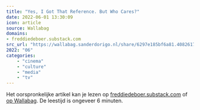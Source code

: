 ```yaml
---
title: "Yes, I Got That Reference. But Who Cares?"
date: 2022-06-01 13:30:09
icon: article
source: Wallabag
domains:
- freddiedeboer.substack.com
src_url: "https://wallabag.sanderdorigo.nl/share/6297e185bf6a81.40826176"
2022: "06"
categories:
    - "cinema"
    - "culture"
    - "media"
    - "tv"
---
```

Het oorspronkelijke artikel kan je lezen op [freddiedeboer.substack.com](https://freddiedeboer.substack.com/p/yes-i-got-that-reference-but-who?s=r&amp;mc_cid=9e4312462e&amp;mc_eid=91988bade5) of [op Wallabag](https://wallabag.sanderdorigo.nl/share/6297e185bf6a81.40826176). De leestijd is ongeveer 6 minuten.